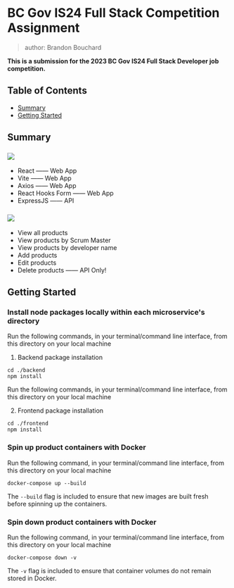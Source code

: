 # BC Gov IS24 Full Stack Competition Assignment

> author: Brandon Bouchard

__This is a submission for the 2023 BC Gov IS24 Full Stack Developer job competition.__

## Table of Contents
- [Summary](#summary)
- [Getting Started](#getting-started)

## Summary

### ![](https://img.shields.io/badge/technologies_used-blue?style=for-the-badge)
- React —— Web App
- Vite —— Web App
- Axios —— Web App
- React Hooks Form —— Web App
- ExpressJS —— API

### ![](https://img.shields.io/badge/features-FFA0AC?style=for-the-badge)
- View all products
- View products by Scrum Master
- View products by developer name
- Add products
- Edit products
- Delete products —— API Only!

## Getting Started

### Install node packages locally within each microservice's directory
Run the following commands, in your terminal/command line interface, from this directory on your local machine

1. Backend package installation
```
cd ./backend
npm install
```

Run the following commands, in your terminal/command line interface, from this directory on your local machine

2. Frontend package installation
```
cd ./frontend
npm install
```

### Spin up product containers with Docker
Run the following command, in your terminal/command line interface, from this directory on your local machine
```
docker-compose up --build
```

The `--build` flag is included to ensure that new images are built fresh before spinning up the containers.

### Spin down product containers with Docker
Run the following command, in your terminal/command line interface, from this directory on your local machine
```
docker-compose down -v
```

The `-v` flag is included to ensure that container volumes do not remain stored in Docker.
